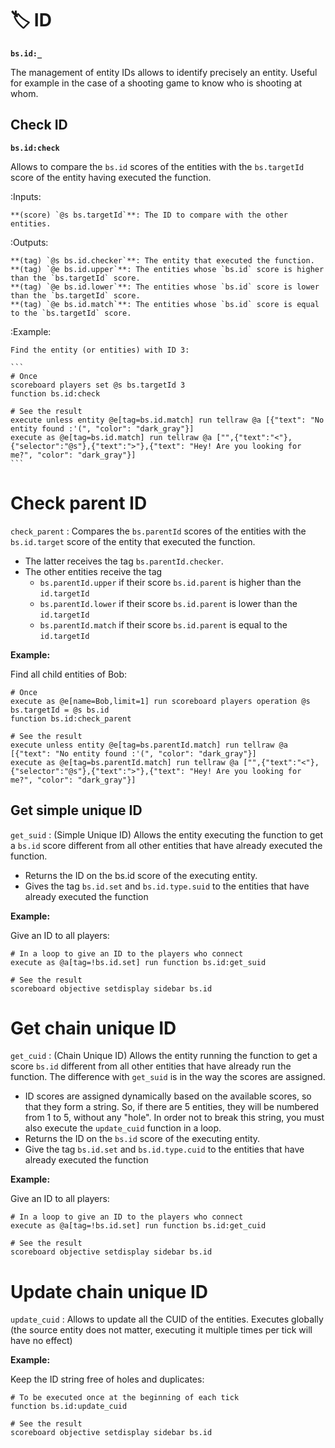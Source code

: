 # 🏷️ ID

**`bs.id:_`**

The management of entity IDs allows to identify precisely
an entity. Useful for example in the case of a shooting game to know who
is shooting at whom.

## Check ID

**`bs.id:check`**

Allows to compare the ``bs.id`` scores of the entities
with the ``bs.targetId`` score of the entity having executed the
function.

:Inputs:

    **(score) `@s bs.targetId`**: The ID to compare with the other entities.

:Outputs:

    **(tag) `@s bs.id.checker`**: The entity that executed the function.
    **(tag) `@e bs.id.upper`**: The entities whose `bs.id` score is higher than the `bs.targetId` score.
    **(tag) `@e bs.id.lower`**: The entities whose `bs.id` score is lower than the `bs.targetId` score.
    **(tag) `@e bs.id.match`**: The entities whose `bs.id` score is equal to the `bs.targetId` score.

:Example:

    Find the entity (or entities) with ID 3:

    ```
    # Once
    scoreboard players set @s bs.targetId 3
    function bs.id:check

    # See the result
    execute unless entity @e[tag=bs.id.match] run tellraw @a [{"text": "No entity found :'(", "color": "dark_gray"}]
    execute as @e[tag=bs.id.match] run tellraw @a ["",{"text":"<"},{"selector":"@s"},{"text":">"},{"text": "Hey! Are you looking for me?", "color": "dark_gray"}]
    ```

# Check parent ID

`check_parent` : Compares the `bs.parentId` scores of the entities
with the `bs.id.target` score of the entity that executed the
function.

* The latter receives the tag `bs.parentId.checker`.
* The other entities receive the tag
   * `bs.parentId.upper` if their score `bs.id.parent` is higher than the `id.targetId`
   * `bs.parentId.lower` if their score `bs.id.parent` is lower than the `id.targetId`
   * `bs.parentId.match` if their score `bs.id.parent` is equal to the `id.targetId`

**Example:**

Find all child entities of Bob:

```
# Once
execute as @e[name=Bob,limit=1] run scoreboard players operation @s bs.targetId = @s bs.id
function bs.id:check_parent

# See the result
execute unless entity @e[tag=bs.parentId.match] run tellraw @a [{"text": "No entity found :'(", "color": "dark_gray"}]
execute as @e[tag=bs.parentId.match] run tellraw @a ["",{"text":"<"},{"selector":"@s"},{"text":">"},{"text": "Hey! Are you looking for me?", "color": "dark_gray"}]
```

## Get simple unique ID

`get_suid` : (Simple Unique ID) Allows the entity executing the
function to get a `bs.id` score different from all other entities
that have already executed the function.

* Returns the ID on the bs.id score of the executing entity.
* Gives the tag `bs.id.set` and `bs.id.type.suid` to the entities that have already executed the function

**Example:**

Give an ID to all players:

```
# In a loop to give an ID to the players who connect
execute as @a[tag=!bs.id.set] run function bs.id:get_suid

# See the result
scoreboard objective setdisplay sidebar bs.id
```

# Get chain unique ID

`get_cuid` : (Chain Unique ID) Allows the entity running the function
to get a score `bs.id` different from all other entities that have
already run the function. The difference with `get_suid` is in the way
the scores are assigned.

* ID scores are assigned dynamically based on the available scores, so that they form a string. So, if there are 5 entities, they will be numbered from 1 to 5, without any "hole". In order not to break this string, you must also execute the `update_cuid` function in a loop.
* Returns the ID on the `bs.id` score of the executing entity.
* Give the tag `bs.id.set` and `bs.id.type.cuid` to the entities that have already executed the function

**Example:**

Give an ID to all players:

```
# In a loop to give an ID to the players who connect
execute as @a[tag=!bs.id.set] run function bs.id:get_cuid

# See the result
scoreboard objective setdisplay sidebar bs.id
```

# Update chain unique ID

`update_cuid` : Allows to update all the CUID of the entities.
Executes globally (the source entity does not matter, executing it
multiple times per tick will have no effect)

**Example:**

Keep the ID string free of holes and duplicates:

```
# To be executed once at the beginning of each tick
function bs.id:update_cuid

# See the result
scoreboard objective setdisplay sidebar bs.id
```

